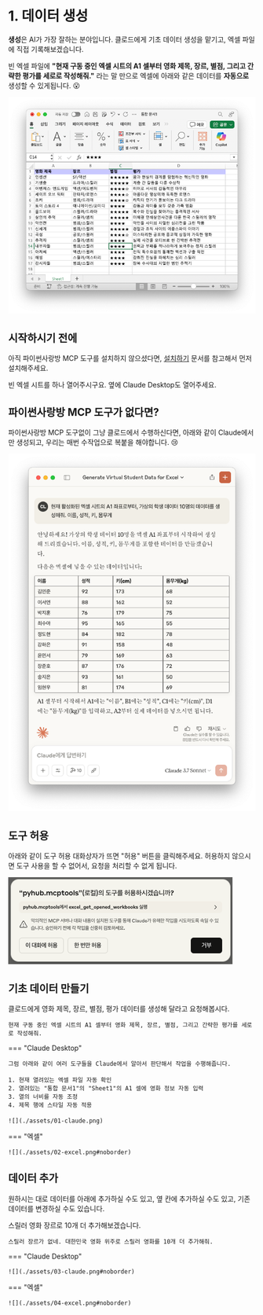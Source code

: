 # 1. 데이터 생성

**생성**은 AI가 가장 잘하는 분야입니다.  클로드에게 기초 데이터 생성을 맡기고, 엑셀 파일에 직접 기록해보겠습니다.

빈 엑셀 파일에 **"현재 구동 중인 엑셀 시트의 A1 셀부터 영화 제목, 장르, 별점, 그리고 간략한 평가를 세로로 작성해줘."** 라는 말 만으로
엑셀에 아래와 같은 데이터를 **자동으로** 생성할 수 있게됩니다. 😮

![](./assets/04-excel.png#noborder)

## 시작하시기 전에

아직 파이썬사랑방 MCP 도구를 설치하지 않으셨다면, [설치하기](/setup/windows/index.html) 문서를 참고해서 먼저 설치해주세요.

빈 엑셀 시트를 하나 열어주시구요. 옆에 Claude Desktop도 열어주세요.

## 파이썬사랑방 MCP 도구가 없다면?

파이썬사랑방 MCP 도구없이 그냥 클로드에서 수행하신다면, 아래와 같이 Claude에서만 생성되고, 우리는 매번 수작업으로 복붙을 해야합니다. 😢

![](./assets/00-claude.png#noborder)

## 도구 허용

아래와 같이 도구 허용 대화상자가 뜨면 "허용" 버튼을 클릭해주세요. 허용하지 않으시면 도구 사용을 할 수 없어서, 요청을 처리할 수 없게 됩니다.

![](./assets/allow-tool.png)

## 기초 데이터 만들기

클로드에게 영화 제목, 장르, 별점, 평가 데이터를 생성해 달라고 요청해봅시다.

``` title="프롬프트"
현재 구동 중인 엑셀 시트의 A1 셀부터 영화 제목, 장르, 별점, 그리고 간략한 평가를 세로로 작성해줘.
```

=== "Claude Desktop"

    그럼 아래와 같이 여러 도구들을 Claude에서 알아서 판단해서 작업을 수행해줍니다.

    1. 현재 열려있는 엑셀 파일 자동 확인
    2. 열려있는 "통합 문서1"의 "Sheet1"의 A1 셀에 영화 정보 자동 입력
    3. 열의 너비를 자동 조정
    4. 제목 행에 스타일 자동 적용

    ![](./assets/01-claude.png)

=== "엑셀"

    ![](./assets/02-excel.png#noborder)

## 데이터 추가

원하시는 대로 데이터를 아래에 추가하실 수도 있고, 옆 칸에 추가하실 수도 있고, 기존 데이터를 변경하실 수도 있습니다.

스릴러 영화 장르로 10개 더 추가해보겠습니다.

``` title="프롬프트"
스릴러 장르가 없네. 대한민국 영화 위주로 스릴러 영화를 10개 더 추가해줘.
```

=== "Claude Desktop"

    ![](./assets/03-claude.png#noborder)

=== "엑셀"

    ![](./assets/04-excel.png#noborder)
